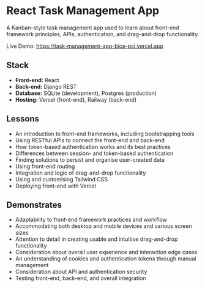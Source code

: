 # React Task Management App

A Kanban-style task management app used to learn about front-end framework principles, APIs, authentication, and drag-and-drop functionality.

Live Demo: https://task-management-app-bice-psi.vercel.app

## Stack
- **Front-end:** React
- **Back-end:** Django REST
- **Database:** SQLite (development), Postgres (production)
- **Hosting:** Vercel (front-end), Railway (back-end)

## Lessons
- An introduction to front-end frameworks, including bootstrapping tools
- Using RESTful APIs to connect the front-end and back-end
- How token-based authentication works and its best practices
- Differences between session- and token-based authentication
- Finding solutions to persist and organise user-created data
- Using front-end routing
- Integration and logic of drag-and-drop functionality
- Using and customising Tailwind CSS
- Deploying front-end with Vercel

## Demonstrates
- Adaptability to front-end framework practices and workflow
- Accommodating both desktop and mobile devices and various screen sizes
- Attention to detail in creating usable and intuitive drag-and-drop functionality
- Consideration about overall user experience and interaction edge cases
- An understanding of cookies and authentication tokens through manual management
- Consideration about API and authentication security
- Testing front-end, back-end, and overall integration

